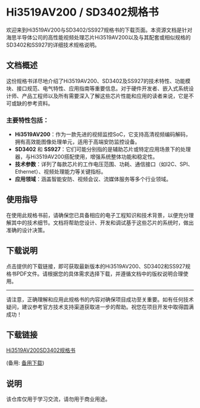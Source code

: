 # Hi3519AV200 / SD3402规格书

欢迎来到Hi3519AV200与SD3402/SS927规格书的下载页面。本资源文档是针对海思半导体公司的高性能视频处理芯片Hi3519AV200以及与其配套或相似规格的SD3402和SS927的详细技术规格说明。

## 文档概述

这份规格书详尽地介绍了Hi3519AV200、SD3402及SS927的技术特性、功能模块、接口规范、电气特性、应用指南等重要信息。对于硬件开发者、嵌入式系统设计师、产品工程师以及所有需要深入了解这些芯片性能和应用的读者来说，它是不可或缺的参考资料。

### 主要特性包括：

- **Hi3519AV200**：作为一款先进的视频监控SoC，它支持高清视频编码解码，拥有高效能图像处理单元，适用于高端安防监控设备。
- **SD3402** 和 **SS927**：它们可能分别指的是辅助芯片或特定应用场景下的处理器，与Hi3519AV200搭配使用，增强系统整体功能和稳定性。
- **技术参数**：详列了每款芯片的工作电压范围、功耗、通信接口（如I2C、SPI、Ethernet）、视频处理能力等关键指标。
- **应用领域**：涵盖智能安防、视频会议、流媒体服务等多个行业领域。

## 使用指导

在使用此规格书前，请确保您已具备相应的电子工程知识和技术背景，以便充分理解其中的技术细节。文档将帮助您设计、开发和调试基于这些芯片的系统时，做出准确的设计决策。

## 下载说明

点击提供的下载链接，即可获取最新版本的Hi3519AV200、SD3402和SS927规格书PDF文件。请根据您的具体需求选择下载，并遵循文档中的版权说明合理使用。

---

请注意，正确理解和应用此规格书的内容对确保项目成功至关重要。如有任何技术疑问，建议参考官方技术支持渠道获取进一步的帮助。祝您在项目开发中取得圆满成功！

## 下载链接
[Hi3519AV200SD3402规格书](https://pan.quark.cn/s/b4f364cb6662) 

(备用: [备用下载](https://pan.baidu.com/s/1pu-thTEnPx1YrPhCZzlT4A?pwd=1234))

## 说明

该仓库仅用于学习交流，请勿用于商业用途。
